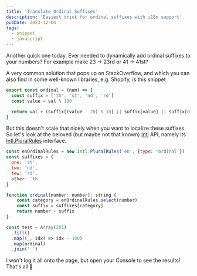 ```yaml
---
title: 'Translate Ordinal Suffixes'
description: 'Easiest trick for ordinal suffixes with i18n support'
pubDate: 2023-12-04
tags:
  - snippet
  - javascript
---
```


Another quick one today. Ever needed to dynamically add ordinal suffixes to your numbers? For example make 23 → 23rd or 41 → 41st?

A very common solution that pops up on StackOverflow, and which you can also find in some well-known libraries, e.g. Shopify, is this snippet

```js
export const ordinal = (num) => {
  const suffix = ['th', 'st', 'nd', 'rd']
  const value = val % 100

  return val + (suffix[(value - 20) % 10] || suffix[value] || suffix[0])
}
```

But this doesn't scale that nicely when you want to localize these suffixes. So let's look at the beloved (but maybe not that known) [Intl](https://developer.mozilla.org/en-US/docs/Web/JavaScript/Reference/Global_Objects/Intl) API, namely its [Intl.PluralRules](https://developer.mozilla.org/en-US/docs/Web/JavaScript/Reference/Global_Objects/Intl/PluralRules) interface.

```js
const enOrdinalRules = new Intl.PluralRules('en', {type: 'ordinal'})
const suffixes = {
  one: 'st',
  two: 'nd',
  few: 'rd',
  other: 'th'
}

function ordinal(number: number): string {
    const category = enOrdinalRules.select(number)
    const suffix = suffixes[category]
    return number + suffix
}

const test = Array(201)
  .fill()
  .map((_, idx) => idx - 100)
  .map(ordinal)
  .join(' ')
```

I won't log it all onto the page, but open your Console to see the results! That's all 🖖

<script is:inline type="module">
const enOrdinalRules = new Intl.PluralRules('en', {type: 'ordinal'})
const suffixes = {
  one: 'st',
  two: 'nd',
  few: 'rd',
  other: 'th'
}

function ordinal(number) {
    const category = enOrdinalRules.select(number)
    const suffix = suffixes[category]
    return number + suffix
}

const test = Array(201)
  .fill()
  .map((_, idx) => idx)
  .map(ordinal)
  .join(' ')

console.info(test)
</script>